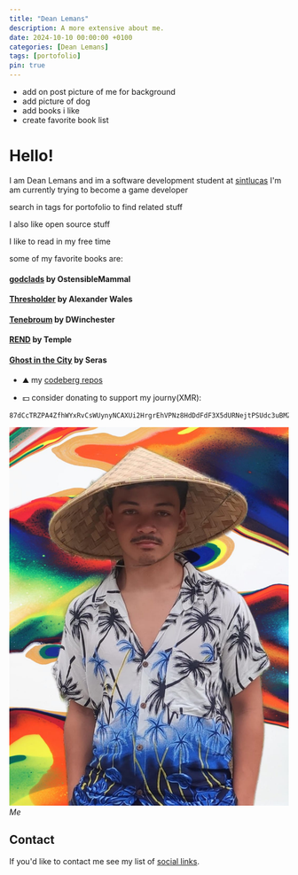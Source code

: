 ```yaml
---
title: "Dean Lemans"
description: A more extensive about me.
date: 2024-10-10 00:00:00 +0100
categories: [Dean Lemans]
tags: [portofolio]
pin: true
---
```


- add on post picture of me for background
- add picture of dog
- add books i like
- create favorite book list

# Hello!
I am Dean Lemans and im a software development student at [sintlucas](https://www.sintlucas.nl/)
I'm am currently trying to become a game developer

search in tags for portofolio to find related stuff

I also like open source stuff

I like to read in my free time

some of my favorite books are:
#### [godclads](https://www.royalroad.com/fiction/59663/godclads) by OstensibleMammal
#### [Thresholder](https://www.royalroad.com/fiction/60396/thresholder) by Alexander Wales
#### [Tenebroum](https://www.royalroad.com/fiction/32615/rend) by DWinchester
#### [REND](https://www.royalroad.com/fiction/32615/rend) by Temple
#### [Ghost in the City](https://www.royalroad.com/fiction/62125/ghost-in-the-city-cyberpunk-gamer-si) by Seras

- ⛰️ my [codeberg repos](https://codeberg.org/deanlemans)



- 💵 consider donating to support my journy(XMR): 
```
87dCcTRZPA4ZfhWYxRvCsWUynyNCAXUi2HrgrEhVPNz8HdDdFdF3X5dURNejtPSUdc3uBMZpri5D4PJqJwacXDa1AYahHQ5
```

![me](/assets/img/personal/avatar-2.jpg)
_Me_

## Contact

If you'd like to contact me see my list of [social links](https://linksta.cc/@Dean).